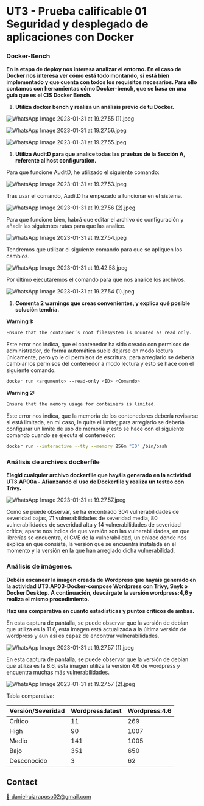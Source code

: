 # UT3 - Prueba calificable 01 Seguridad y desplegado de aplicaciones con Docker

### Docker-Bench

**En la etapa de deploy nos interesa analizar el entorno. En el caso de Docker nos interesa ver cómo está todo montando, si está bien implementado y que cuenta con todos los requisitos necesarios. Para ello contamos con herramientas cómo Docker-bench, que se basa en una guía que es el CIS Docker Bench.**

1. **Utiliza docker bench y realiza un análisis previo de tu Docker.**

![WhatsApp Image 2023-01-31 at 19.27.55 (1).jpeg](map[puesta-en-producción-segura]\img\WhatsApp_Image_2023-01-31_at_19.27.55_(1).jpeg)

![WhatsApp Image 2023-01-31 at 19.27.56.jpeg](map[puesta-en-producción-segura]\img\WhatsApp_Image_2023-01-31_at_19.27.56.jpeg)

![WhatsApp Image 2023-01-31 at 19.27.55.jpeg](map[puesta-en-producción-segura]\img\WhatsApp_Image_2023-01-31_at_19.27.55.jpeg)

1. **Utiliza AuditD para que analice todas las pruebas de la Sección A, referente al host configuration.**

Para que funcione AuditD, he utilizado el siguiente comando:

![WhatsApp Image 2023-01-31 at 19.27.53.jpeg](map[puesta-en-producción-segura]\img\WhatsApp_Image_2023-01-31_at_19.27.53.jpeg)

Tras usar el comando, AuditD ha empezado a funcionar en el sistema.

![WhatsApp Image 2023-01-31 at 19.27.56 (2).jpeg](map[puesta-en-producción-segura]\img\WhatsApp_Image_2023-01-31_at_19.27.56_(2).jpeg)

Para que funcione bien, habrá que editar el archivo de configuración y añadir las siguientes rutas para que las analice.

![WhatsApp Image 2023-01-31 at 19.27.54.jpeg](map[puesta-en-producción-segura]\img\WhatsApp_Image_2023-01-31_at_19.27.54.jpeg)

Tendremos que utilizar el siguiente comando para que se apliquen los cambios.

![WhatsApp Image 2023-01-31 at 19.42.58.jpeg](map[puesta-en-producción-segura]\img\WhatsApp_Image_2023-01-31_at_19.42.58.jpeg)

Por último ejecutaremos el comando para que nos analice los archivos.

![WhatsApp Image 2023-01-31 at 19.27.54 (1).jpeg](map[puesta-en-producción-segura]\img\WhatsApp_Image_2023-01-31_at_19.27.54_(1).jpeg)

1. **Comenta 2 warnings que creas convenientes, y explica qué posible solución tendría.**

**Warning 1:**

```bash
Ensure that the container’s root filesystem is mounted as read only.
```

Este error nos indica, que el contenedor ha sido creado con permisos de administrador, de forma automática suele dejarse en modo lectura únicamente, pero yo le di permisos de escritura; para arreglarlo se debería cambiar los permisos del contenedor a modo lectura y esto se hace con el siguiente comando.

```bash
docker run <argumento> --read-only <ID> <Comando>
```

**Warning 2:**

```bash
Ensure that the memory usage for containers is limited.
```

Este error nos indica, que la memoria de los contenedores debería revisarse si está limitada, en mi caso, le quite el límite; para arreglarlo se debería configurar un límite de uso de memoria y esto se hace con el siguiente comando cuando se ejecuta el contenedor:

```bash
docker run --interactive --tty --memory 256m "ID" /bin/bash
```

### Análisis de archivos dockerfile

**Elegid cualquier archivo dockerfile que hayáis generado en la actividad UT3.AP00a - Afianzando el uso de Dockerfile y realiza un testeo con Trivy.**

![WhatsApp Image 2023-01-31 at 19.27.57.jpeg](map[puesta-en-producción-segura]\img\WhatsApp_Image_2023-01-31_at_19.27.57.jpeg)

Como se puede observar, se ha encontrado 304 vulnerabilidades de severidad bajas, 71 vulnerabilidades de severidad media, 80 vulnerabilidades de severidad alta y 14 vulnerabilidades de severidad crítica; aparte nos indica de que versión son las vulnerabilidades, en que librerías se encuentra, el CVE de la vulnerabilidad, un enlace donde nos explica en que consiste, la versión que se encuentra instalada en el momento y la versión en la que han arreglado dicha vulnerabilidad.

### Análisis de imágenes.

**Debéis escanear la imagen creada de Wordpress que hayáis generado en la actividad UT3.AP03-Docker-compose Wordpress con Trivy, Snyk o Docker Desktop. A continuación, descárgate la versión wordpress:4,6 y realiza el mismo procedimiento.**

**Haz una comparativa en cuanto estadísticas y puntos críticos de ambas.**

En esta captura de pantalla, se puede observar que la versión de debian que utiliza es la 11.6, esta imagen está actualizada a la última versión de wordpress y aun así es capaz de encontrar vulnerabilidades.

![WhatsApp Image 2023-01-31 at 19.27.57 (1).jpeg](map[puesta-en-producción-segura]\img\WhatsApp_Image_2023-01-31_at_19.27.57_(1).jpeg)

En esta captura de pantalla, se puede observar que la versión de debian que utiliza es la 8.6, esta imagen utiliza la versión 4.6 de wordpress y encuentra muchas más  vulnerabilidades.

![WhatsApp Image 2023-01-31 at 19.27.57 (2).jpeg](map[puesta-en-producción-segura]\img\WhatsApp_Image_2023-01-31_at_19.27.57_(2).jpeg)

Tabla comparativa:

| Versión/Severidad | Wordpress:latest | Wordpress:4.6 |
| --- | --- | --- |
| Crítico | 11 | 269 |
| High | 90 | 1007 |
| Medio | 141 | 1005 |
| Bajo | 351 | 650 |
| Desconocido | 3 | 62 |

## Contact

[📧 danielruizraposo02@gmail.com](mailto:danielruizraposo02@mail.com)